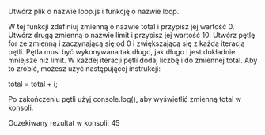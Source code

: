Utwórz plik o nazwie loop.js i funkcję o nazwie loop.

W tej funkcji zdefiniuj zmienną o nazwie total i przypisz jej wartość 0.
Utwórz drugą zmienną o nazwie limit i przypisz jej wartość 10.
Utwórz pętlę for ze zmienną i zaczynającą się od 0 i zwiększającą się z każdą iteracją pętli.
Pętla musi być wykonywana tak długo, jak długo i jest dokładnie mniejsze niż limit.
W każdej iteracji pętli dodaj liczbę i do zmiennej total.
Aby to zrobić, możesz użyć następującej instrukcji:

total = total + i;

Po zakończeniu pętli użyj console.log(), aby wyświetlić zmienną total w konsoli.

Oczekiwany rezultat w konsoli: 45